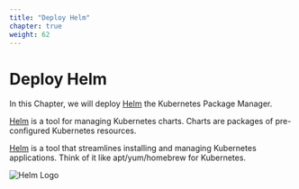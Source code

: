 ```yaml
---
title: "Deploy Helm"
chapter: true
weight: 62
---
```


# Deploy Helm

In this Chapter, we will deploy [Helm](https://helm.sh/) the Kubernetes Package Manager.

[Helm](https://helm.sh/) is a tool for managing Kubernetes charts. Charts are packages of pre-configured Kubernetes resources.

[Helm](https://helm.sh/) is a tool that streamlines installing and managing Kubernetes applications. Think of it like apt/yum/homebrew for Kubernetes.

![Helm Logo](/images/helm-logo.svg)
